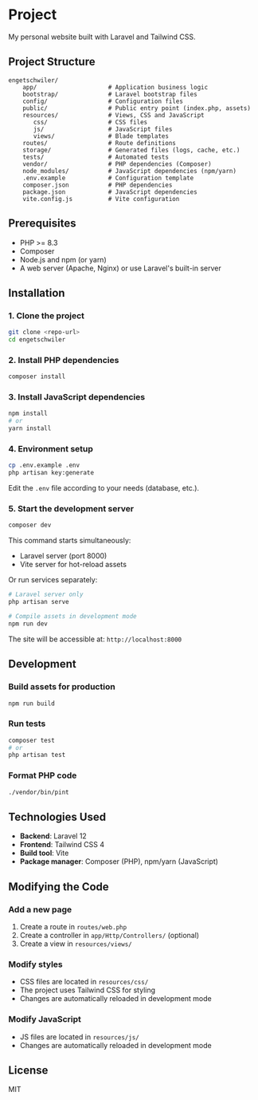 # Project

My personal website built with Laravel and Tailwind CSS.

## Project Structure

```
engetschwiler/
    app/                    # Application business logic
    bootstrap/              # Laravel bootstrap files
    config/                 # Configuration files
    public/                 # Public entry point (index.php, assets)
    resources/              # Views, CSS and JavaScript
       css/                 # CSS files
       js/                  # JavaScript files
       views/               # Blade templates
    routes/                 # Route definitions
    storage/                # Generated files (logs, cache, etc.)
    tests/                  # Automated tests
    vendor/                 # PHP dependencies (Composer)
    node_modules/           # JavaScript dependencies (npm/yarn)
    .env.example            # Configuration template
    composer.json           # PHP dependencies
    package.json            # JavaScript dependencies
    vite.config.js          # Vite configuration
```

## Prerequisites

- PHP >= 8.3
- Composer
- Node.js and npm (or yarn)
- A web server (Apache, Nginx) or use Laravel's built-in server

## Installation

### 1. Clone the project

```bash
git clone <repo-url>
cd engetschwiler
```

### 2. Install PHP dependencies

```bash
composer install
```

### 3. Install JavaScript dependencies

```bash
npm install
# or
yarn install
```

### 4. Environment setup

```bash
cp .env.example .env
php artisan key:generate
```

Edit the `.env` file according to your needs (database, etc.).

### 5. Start the development server

```bash
composer dev
```

This command starts simultaneously:
- Laravel server (port 8000)
- Vite server for hot-reload assets

Or run services separately:

```bash
# Laravel server only
php artisan serve

# Compile assets in development mode
npm run dev
```

The site will be accessible at: `http://localhost:8000`

## Development

### Build assets for production

```bash
npm run build
```

### Run tests

```bash
composer test
# or
php artisan test
```

### Format PHP code

```bash
./vendor/bin/pint
```

## Technologies Used

- **Backend**: Laravel 12
- **Frontend**: Tailwind CSS 4
- **Build tool**: Vite
- **Package manager**: Composer (PHP), npm/yarn (JavaScript)

## Modifying the Code

### Add a new page

1. Create a route in `routes/web.php`
2. Create a controller in `app/Http/Controllers/` (optional)
3. Create a view in `resources/views/`

### Modify styles

- CSS files are located in `resources/css/`
- The project uses Tailwind CSS for styling
- Changes are automatically reloaded in development mode

### Modify JavaScript

- JS files are located in `resources/js/`
- Changes are automatically reloaded in development mode

## License

MIT
